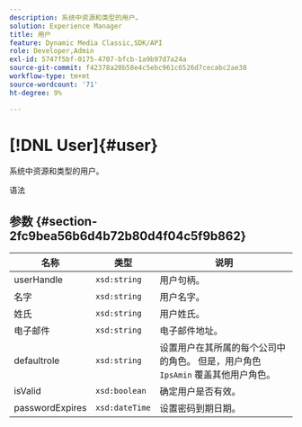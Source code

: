 ```yaml
---
description: 系统中资源和类型的用户。
solution: Experience Manager
title: 用户
feature: Dynamic Media Classic,SDK/API
role: Developer,Admin
exl-id: 5747f5bf-0175-4707-bfcb-1a9b97d7a24a
source-git-commit: f42378a20b58e4c5ebc961c6526d7cecabc2ae38
workflow-type: tm+mt
source-wordcount: '71'
ht-degree: 9%

---
```


# [!DNL User]{#user}

系统中资源和类型的用户。

语法

## 参数 {#section-2fc9bea56b6d4b72b80d4f04c5f9b862}

| 名称 | 类型 | 说明 |
|---|---|---|
| userHandle | `xsd:string` | 用户句柄。 |
| 名字 | `xsd:string` | 用户名字。 |
| 姓氏 | `xsd:string` | 用户姓氏。 |
| 电子邮件 | `xsd:string` | 电子邮件地址。 |
| defaultrole | `xsd:string` | 设置用户在其所属的每个公司中的角色。 但是，用户角色 `IpsAmin` 覆盖其他用户角色。 |
| isValid | `xsd:boolean` | 确定用户是否有效。 |
| passwordExpires | `xsd:dateTime` | 设置密码到期日期。 |
